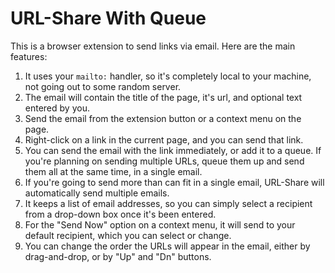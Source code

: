 # URL-Share With Queue

This is a browser extension to send links via email. Here are the main features:

1. It uses your `mailto:` handler, so it's completely local to your machine,
not going out to some random server.
1. The email will contain the title of the page, it's url, and optional text
entered by you.
1. Send the email from the extension button or a context menu on the page.
1. Right-click on a link in the current page, and you can send that link.
1. You can send the email with the link immediately, or add it to a queue. If
you're planning on sending multiple URLs, queue them up and send them all at
the same time, in a single email.
1. If you're going to send more than can fit in a single email, URL-Share will
automatically send multiple emails.
1. It keeps a list of email addresses, so you can simply select a recipient
from a drop-down box once it's been entered.
1. For the "Send Now" option on a context menu, it will send to your default
recipient, which you can select or change.
1. You can change the order the URLs will appear in the email, either by
drag-and-drop, or by "Up" and "Dn" buttons.
